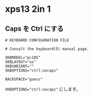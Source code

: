 # xps13 2in 1 

## Caps を Ctrl にする

```
# KEYBOARD CONFIGURATION FILE

# Consult the keyboard(5) manual page.

XKBMODEL="pc105"
XKBLAYOUT="us"
XKBVARIANT=""
XKBOPTIONS="ctrl:nocaps"

BACKSPACE="guess"
```

`XKBOPTIONS="ctrl:nocaps"` にします。






